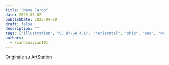 ```yaml
---
title: "Nave Cargo"
date: 2025-05-02
publishDate: 2025-04-29
draft: false
description: ""
tags: ["illustration", "CC BY-SA 4.0", "horizontal", "ship", "sea", "water", "transport", "people"]
authors:
  - scandinavian101
---
```


[Originale su ArtStation](https://www.artstation.com/artwork/nJOPb1)
